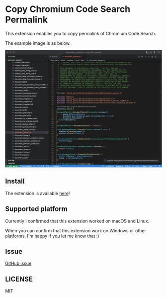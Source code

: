 # Copy Chromium Code Search Permalink

This extension enables you to copy permalink of Chromium Code Search.

The example image is as below.

![](./example/sample.gif)

## Install

The extension is available <a href="https://marketplace.visualstudio.com/items?itemName=negibokken.chromium-code-search-permalink">here</a>!

## Supported platform

Currently I confirmed that this extension worked on macOS and Linux.

When you can confirm that this extension work on Windows or other platforms, I'm happy if you let [me](https://twitter.com/negibokken) know that :)

## Issue

[GitHub issue](https://github.com/negibokken/chromium-code-search-permalink-vscode-extension/issues)

## LICENSE

MIT
